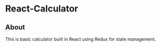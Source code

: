 # React-Calculator

## About

This is basic calculator built in React using Redux for state management.
